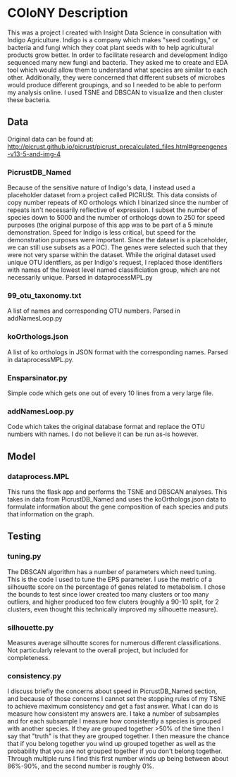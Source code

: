 # COloNY Description
This was a project I created with Insight Data Science in consultation with Indigo Agriculture. Indigo is a company which makes "seed coatings," or bacteria and fungi which they coat plant seeds with to help agricultural products grow better. In order to facilitate research and development Indigo sequenced many new fungi and bacteria. They asked me to create and EDA tool which would allow them to understand what species are similar to each other. Additionally, they were concerned that different subsets of microbes would produce different groupings, and so I needed to be able to perform my analysis online. I used TSNE and DBSCAN to visualize and then cluster these bacteria.

## Data
Original data can be found at: http://picrust.github.io/picrust/picrust_precalculated_files.html#greengenes-v13-5-and-img-4

### PicrustDB_Named
Because of the sensitive nature of Indigo's data, I instead used a placeholder dataset from a project called PICRUSt. This data consists of copy number repeats of KO orthologs which I binarized since the number of repeats isn't necessarily reflective of expression. I subset the number of species down to 5000 and the number of orthologs down to 250 for speed purposes (the original purpose of this app was to be part of a 5 minute demonstration. Speed for Indigo is less critical, but speed for the demonstration purposes were important. Since the dataset is a placeholder, we can still use subsets as a POC). The genes were selected such that they were not very sparse within the dataset. While the original dataset used unique OTU identfiers, as per Indigo's request, I replaced those identifiers with names of the lowest level named classificiation group, which are not necessarily unique. Parsed in dataprocessMPL.py

### 99_otu_taxonomy.txt
A list of names and corresponding OTU numbers. Parsed in addNamesLoop.py

### koOrthologs.json
A list of ko orthologs in JSON format with the corresponding names. Parsed in dataprocessMPL.py.

### Ensparsinator.py
Simple code which gets one out of every 10 lines from a very large file.

### addNamesLoop.py
Code which takes the original database format and replace the OTU numbers with names. I do not believe it can be run as-is however.


## Model

### dataprocess.MPL
This runs the flask app and performs the TSNE and DBSCAN analyses. This takes in data from PicrustDB_Named and uses the koOrthologs.json data to formulate information about the gene composition of each species and puts that information on the graph.

## Testing

### tuning.py
The DBSCAN algorithm has a number of parameters which need tuning. This is the code I used to tune the EPS parameter. I use the metric of a silhouette score on the percentage of genes related to metabolism. I chose the bounds to test since lower created too many clusters or too many outliers, and higher produced too few cluters (roughly a 90-10 split, for 2 clusters, even thought this technically improved my silhouette measure).


### silhouette.py
Measures average silhoutte scores for numerous different classifications. Not particularly relevant to the overall project, but included for completeness.


### consistency.py
I discuss briefly the concerns about speed in PicrustDB_Named section, and because of those concerns I cannot set the stopping rules of my TSNE to achieve maximum consistency and get a fast answer. What I can do is measure how consistent my answers are. I take a number of subsamples and for each subsample I measure how consistently a species is grouped with another species. If they are grouped together >50% of the time then I say that "truth" is that they are grouped together. I then measure the chance that if you belong together you wind up grouped together as well as the probability that you are not grouped together if you don't belong together. Through multiple runs I find this first number winds up being between about 86%-90%, and the second number is roughly 0%.
